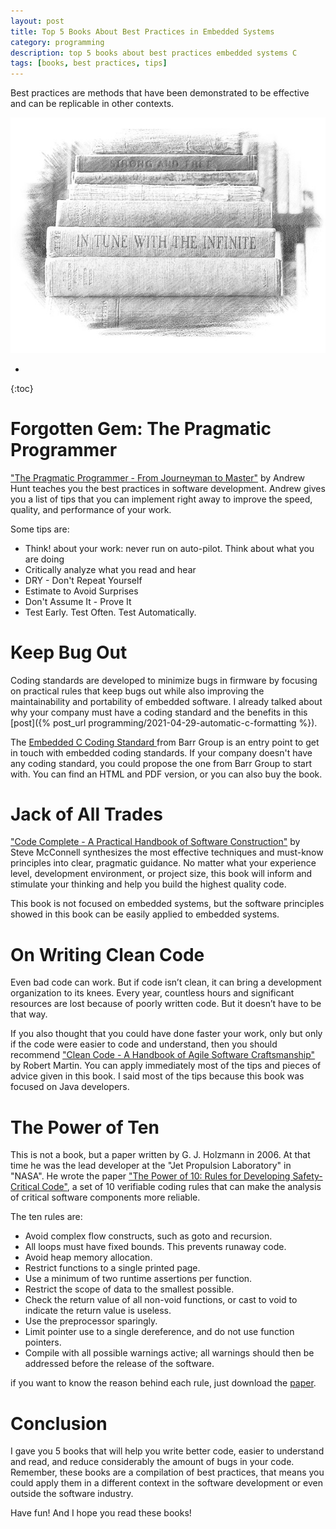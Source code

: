 ```yaml
---
layout: post
title: Top 5 Books About Best Practices in Embedded Systems 
category: programming
description: top 5 books about best practices embedded systems C 
tags: [books, best practices, tips]
---
```


Best practices are methods that have been demonstrated to be effective and can be replicable in other contexts. 

![top 5 books best practices C embedded](/images/posts/5-books-best-practices.jpg)

* 
{:toc}

# Forgotten Gem: The Pragmatic Programmer
["The Pragmatic Programmer - From Journeyman to Master"](https://amzn.to/3acWAmz)  by Andrew Hunt teaches you the best practices in software development. Andrew gives you a list of tips that you can implement right away to improve the speed, quality, and performance of your work.

Some tips are:
- Think! about your work: never run on auto-pilot. Think about what you are doing
- Critically analyze what you read and hear
- DRY - Don't Repeat Yourself
- Estimate to Avoid Surprises
- Don't Assume It - Prove It
- Test Early. Test Often. Test Automatically.

# Keep Bug Out
Coding standards are developed to minimize bugs in firmware by focusing on practical rules that keep bugs out while also improving the maintainability and portability of embedded software. I already talked about why your company must have a coding standard and the benefits in this [post]({% post_url programming/2021-04-29-automatic-c-formatting %}).


The [Embedded C Coding Standard ](https://barrgroup.com/embedded-systems/books/embedded-c-coding-standard) from Barr Group is an entry point to get in touch with embedded coding standards. If your company doesn't have any coding standard, you could propose the one from Barr Group to start with.
You can find an HTML and PDF version, or you can also buy the book. 


# Jack of All Trades
["Code Complete - A Practical Handbook of Software Construction"](https://amzn.to/3dra0gT) by Steve McConnell synthesizes the most effective techniques and must-know principles into clear, pragmatic guidance. No matter what your experience level, development environment, or project size, this book will inform and stimulate your thinking and help you build the highest quality code.  

This book is not focused on embedded systems, but the software principles showed in this book can be easily applied to embedded systems.


# On Writing Clean Code
Even bad code can work. But if code isn’t clean, it can bring a development organization to its knees. Every year, countless hours and significant resources are lost because of poorly written code. But it doesn’t have to be that way.

If you also thought that you could have done faster your work, only but only if the code were easier to code and understand, then you should recommend ["Clean Code - A Handbook of Agile Software Craftsmanship"](https://amzn.to/2J7mMTE) by Robert Martin.
You can apply immediately most of the tips and pieces of advice given in this book. I said most of the tips because this book was focused on Java developers.

# The Power of Ten
This is not a book, but a paper written by G. J. Holzmann in 2006. At that time he was the lead developer at the "Jet Propulsion Laboratory" in "NASA". 
He wrote the paper ["The Power of 10: Rules for Developing Safety-Critical Code"](https://web.eecs.umich.edu/~imarkov/10rules.pdf), a set of 10 verifiable coding rules that can make the analysis of critical software components more reliable.

The ten rules are:
- Avoid complex flow constructs, such as goto and recursion.
- All loops must have fixed bounds. This prevents runaway code.
- Avoid heap memory allocation.
- Restrict functions to a single printed page.
- Use a minimum of two runtime assertions per function.
- Restrict the scope of data to the smallest possible.
- Check the return value of all non-void functions, or cast to void to indicate the return value is useless.
- Use the preprocessor sparingly.
- Limit pointer use to a single dereference, and do not use function pointers.
- Compile with all possible warnings active; all warnings should then be addressed before the release of the software.

if you want to know the reason behind each rule, just download the [paper](https://web.eecs.umich.edu/~imarkov/10rules.pdf). 

# Conclusion
I gave you 5 books that will help you write better code, easier to understand and read, and reduce considerably the amount of bugs in your code. 
Remember, these books are a compilation of best practices, that means you could apply them  in a different context in the software development or even outside the software industry.

Have fun! And I hope you read these books! 





